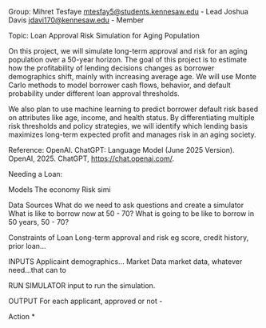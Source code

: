Group:
Mihret Tesfaye <mtesfay5@students.kennesaw.edu> - Lead
Joshua Davis <jdavi170@kennesaw.edu> - Member

Topic:
Loan Approval Risk Simulation for Aging Population

On this project, we will simulate long-term approval and risk for an aging population over a 50-year horizon. The goal of this project is to estimate how the profitability of lending decisions changes as borrower demographics shift, mainly with increasing average age. We will use Monte Carlo methods to model borrower cash flows, behavior, and default probability under different loan approval thresholds.

We also plan to use machine learning to predict borrower default risk based on attributes like age, income, and health status. By differentiating multiple risk thresholds and policy strategies, we will identify which lending basis maximizes long-term expected profit and manages risk in an aging society.

Reference:
OpenAI.&nbsp;ChatGPT: Language Model (June 2025 Version). OpenAI, 2025. ChatGPT, https://chat.openai.com/.


Needing a Loan:
  

Models
  The economy
  Risk simi



Data Sources
  What do we need to ask questions and create a simulator
  What is like to borrow now at 50 - 70?
  What is going to be like to borrow in 50 years, 50 - 70?

Constraints of Loan
  Long-term approval and risk
  eg score, credit history, prior loan...

INPUTS
Applicaint
  demographics...
Market Data
  market data, whatever need...that can to

RUN SIMULATOR
  input to run the simulation.

OUTPUT
  For each applicant, approved or not - 
  

Action
  * 
